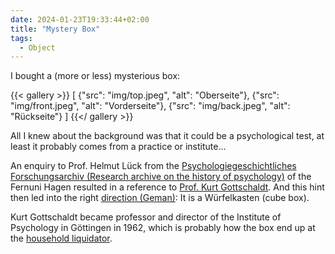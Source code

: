 ```yaml
---
date: 2024-01-23T19:33:44+02:00
title: "Mystery Box"
tags:
  - Object
---
```


I bought a (more or less) mysterious box:
<!--more-->

{{< gallery >}}
[
  {"src": "img/top.jpeg", "alt": "Oberseite"},
  {"src": "img/front.jpeg", "alt": "Vorderseite"},
  {"src": "img/back.jpeg", "alt": "Rückseite"}
]
{{</ gallery >}}

All I knew about the background was that it could be a psychological test, at least it probably comes from a practice or institute...

An enquiry to Prof. Helmut Lück from the [Psychologiegeschichtliches Forschungsarchiv (Research archive on the history of psychology)](https://www.fernuni-hagen.de/psychologie/forschung/archiv.shtml) of the Fernuni Hagen resulted in a reference to [Prof. Kurt Gottschaldt](https://de.wikipedia.org/wiki/Kurt_Gottschaldt). And this hint then led into the right [direction (Geman)](https://www.psychology.hu-berlin.de/de/institut/kabinett/ausstellungsmodelle/wuerfelkasten_mit_foto.pdf): It is a Würfelkasten (cube box).

Kurt Gottschaldt became professor and director of the Institute of Psychology in Göttingen in 1962, which is probably how the box end up at the [household liquidator](https://www.moebelino.de/).
